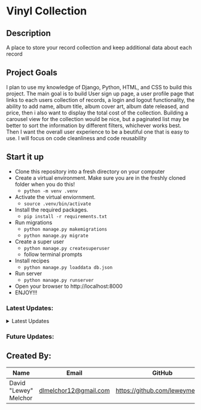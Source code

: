 # Vinyl Collection

## Description
A place to store your record collection and keep additional data about each record

## Project Goals
I plan to use my knowledge of Django, Python, HTML, and CSS to build this project.
The main goal is to build User sign up page, a user profile page that links to each users collection of records,
a login and logout functionality, the ability to add name, album title, album cover art, album date released, and price, then i also want to display the total cost of the collection.
Building a carousel view for the collection would be nice, but a paginated list may be better to sort the information by different filters, whichever works best. Then I want the overall user experience to be a beutiful one that is easy to use. I will focus on code cleanliness and code reusability

## Start it up
- Clone this repository into a fresh directory on your computer
- Create a virtual environment. Make sure you are in the freshly cloned folder when you do this!
    - `python -m venv .venv`
- Activate the virtual enviornment.
    - `source .venv/bin/activate`
- Install the required packages.
    - `pip install -r requirements.txt`
- Run migrations
    - `python manage.py makemigrations`
    - `python manage.py migrate`
- Create a super user
    - `python manage.py createsuperuser`
    - follow terminal prompts
- Install recipes
    - `python manage.py loaddata db.json`
- Run server
    - `python manage.py runserver`
- Open your browser to http://localhost:8000
- ENJOY!!!


### Latest Updates:
<details>
<Summary>Latest Updates</Summary>

Day 1
- Created Django Project "vinyl_collection"
- Created Django app "records"
- Started README.md file
- Added app to settings.py INSTALLED_APPS
- Created urls.py in records app
- Added app urls path to project urls path

Day 2
- Created Record Model
- Registered Record Model in admin.py
- Created Record ListView and CreateView
- Added ListView and CreateView url paths
- Converted Numbers. CSV file into JSON and loaded the table into SQLite database

Day 3
- Created list.html detail.html file and add.html file
- Built basic List template
- Created RecordDetailView
- Added RecordDetailView to urls.py
- Added ListView to project URL's as 'home'

Day 4
- Created css static files
- Linked static file to base.html
- Loaded Static in base.html
- Added STATICFILE_DIRS = [BASE_DIR / "static"] to project settings to point django to static file directory
- Changed BG color and text color

Day 5
- Filled in artwork data for database
- Dumped data into db.json file
---
- Added css to start styling the templates
- Created Add record template
- Created forms.py and added Record form

Day 6
- Position elements via CSS
- Stylized form in add.html using CSS
- fixed small CSS issues

Day 7
- Built Artist Model
- Edited Record Model
- Made Migrations
- Built Artist CreateView
- Built Artist Form and corresponding New Artist Template
- Connected views via urls
- Styled New Record Template
- Cleared data from tables

Day 8
- Built ArtistRecordsDetailView utilizing foreign key and context data to access wanted information
- Built artist records template utilizing context data
- Shows all Records of related artist

- CSS edits to style artist records template

</details>

### Future Updates:

## Created By:

|Name|Email|GitHub|
|----|-----|-------|
|David "Lewey" Melchor|dlmelchor12@gmail.com|https://github.com/leweymelchor|
